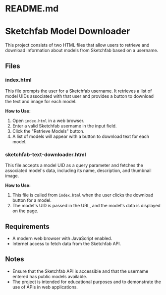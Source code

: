 # README.md

# Sketchfab Model Downloader

This project consists of two HTML files that allow users to retrieve and download information about models from Sketchfab based on a username.

## Files

### index.html

This file prompts the user for a Sketchfab username. It retrieves a list of model UIDs associated with that user and provides a button to download the text and image for each model.

**How to Use:**
1. Open `index.html` in a web browser.
2. Enter a valid Sketchfab username in the input field.
3. Click the "Retrieve Models" button.
4. A list of models will appear with a button to download text for each model.

### sketchfab-text-downloader.html

This file accepts a model UID as a query parameter and fetches the associated model's data, including its name, description, and thumbnail image.

**How to Use:**
1. This file is called from `index.html` when the user clicks the download button for a model.
2. The model's UID is passed in the URL, and the model's data is displayed on the page.

## Requirements

- A modern web browser with JavaScript enabled.
- Internet access to fetch data from the Sketchfab API.

## Notes

- Ensure that the Sketchfab API is accessible and that the username entered has public models available.
- The project is intended for educational purposes and to demonstrate the use of APIs in web applications.
